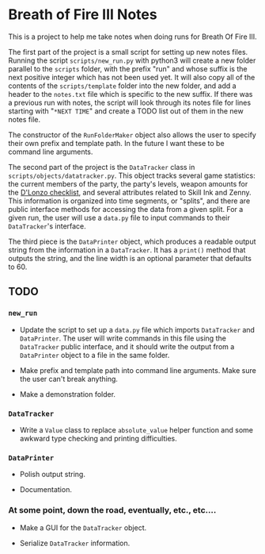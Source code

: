 # Breath of Fire III Notes

This is a project to help me take notes when doing runs for Breath Of Fire III.

The first part of the project is a small script for setting up new notes files. 
Running the script `scripts/new_run.py` with python3 will create a new folder 
parallel to the `scripts` folder, with the prefix "run" and whose suffix is the 
next positive integer which has not been used yet. It will also copy all of the
contents of the `scripts/template` folder into the new folder, and add a header
to the `notes.txt` file which is specific to the new suffix. If there was a
previous run with notes, the script will look through its notes file for lines
starting with "`*NEXT TIME`" and create a TODO list out of them in the new notes
file.  

The constructor of the `RunFolderMaker` object also allows the user to specify
their own prefix and template path. In the future I want these to be command
line arguments.

The second part of the project is the `DataTracker` class in 
`scripts/objects/datatracker.py`. This object tracks several game statistics: 
the current members of the party, the party's levels, weapon amounts for the 
[D'Lonzo checklist](https://bof.fandom.com/wiki/D%27Lonzo), and several attributes
related to Skill Ink and Zenny. This information is organized into time segments, 
or "splits", and there are public interface methods for accessing the data from 
a given split. For a given run, the user will use a `data.py` file to input 
commands to their `DataTracker`'s interface.

The third piece is the `DataPrinter` object, which produces a readable output string
from the information in a `DataTracker`. It has a `print()` method that outputs
the string, and the line width is an optional parameter that defaults to 60.

## TODO

### `new_run`

- Update the script to set up a `data.py` file which imports `DataTracker` and
`DataPrinter`. The user will write commands in this file using the `DataTracker`
public interface, and it should write the output from a `DataPrinter` object to a
file in the same folder.

- Make prefix and template path into command line arguments. Make sure the user 
can't break anything.

- Make a demonstration folder.

### `DataTracker`

- Write a `Value` class to replace `absolute_value` helper function and some 
awkward type checking and printing difficulties.

### `DataPrinter`

- Polish output string.

- Documentation.

### At some point, down the road, eventually, etc., etc....

- Make a GUI for the `DataTracker` object.

- Serialize `DataTracker` information.
